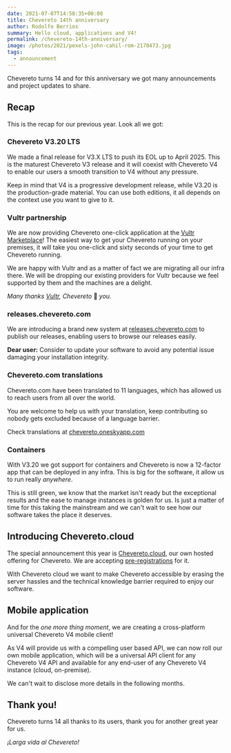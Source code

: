 ```yaml
---
date: 2021-07-07T14:58:35+00:00
title: Chevereto 14th anniversary
author: Rodolfo Berrios
summary: Hello cloud, applications and V4!
permalink: /chevereto-14th-anniversary/
image: /photos/2021/pexels-john-cahil-rom-2170473.jpg
tags:
  - announcement
---
```

Chevereto turns 14 and for this anniversary we got many announcements and project updates to share.

## Recap

This is the recap for our previous year. Look all we got:

### Chevereto V3.20 LTS

We made a final release for V3.X LTS to push its EOL up to April 2025. This is the maturest Chevereto V3 release and it will coexist with Chevereto V4 to enable our users a smooth transition to V4 without any pressure.

Keep in mind that V4 is a progressive development release, while V3.20 is the production-grade material. You can use both editions, it all depends on the context use you want to give to it.

### Vultr partnership

We are now providing Chevereto one-click application at the [Vultr Marketplace](https://chevereto.com/go/vultr)! The easiest way to get your Chevereto running on your premises, it will take you one-click and sixty seconds of your time to get Chevereto running.

We are happy with Vultr and as a matter of fact we are migrating all our infra there. We will be dropping our existing providers for Vultr because we feel supported by them and the machines are a delight.

_Many thanks [Vultr](https://www.vultr.com/), Chevereto_ 💖 _you._

### releases.chevereto.com

We are introducing a brand new system at [releases.chevereto.com](https://releases.chevereto.com/) to publish our releases, enabling users to browse our releases easily.

**Dear user:** Consider to update your software to avoid any potential issue damaging your installation integrity.

### Chevereto.com translations

Chevereto.com have been translated to 11 languages, which has allowed us to reach users from all over the world.

You are welcome to help us with your translation, keep contributing so nobody gets excluded because of a language barrier.

Check translations at [chevereto.oneskyapp.com](https://chevereto.oneskyapp.com/collaboration/project?id=381522)

### Containers

With V3.20 we got support for containers and Chevereto is now a 12-factor app that can be deployed in any infra. This is big for the software, it allow us to run really _anywhere_.

This is still green, we know that the market isn't ready but the exceptional results and the ease to manage instances is golden for us. Is just a matter of time for this taking the mainstream and we can't wait to see how our software takes the place it deserves.

## Introducing Chevereto.cloud

The special announcement this year is [Chevereto.cloud](https://chevereto.com/cloud), our own hosted offering for Chevereto. We are accepting [pre-registrations](https://forms.gle/PTKDXEXL3Rca3LjV7) for it.

With Chevereto cloud we want to make Chevereto accessible by erasing the server hassles and the technical knowledge barrier required to enjoy our software.

## Mobile application

And for the _one more thing moment_, we are creating a cross-platform universal Chevereto V4 mobile client!

As V4 will provide us with a compelling user based API, we can now roll our own mobile application, which will be a universal API client for any Chevereto V4 API and available for any end-user of any Chevereto V4 instance (cloud, on-premise).

We can't wait to disclose more details in the following months.

## Thank you!

Chevereto turns 14 all thanks to its users, thank you for another great year for us.

_¡Larga vida al Chevereto!_
